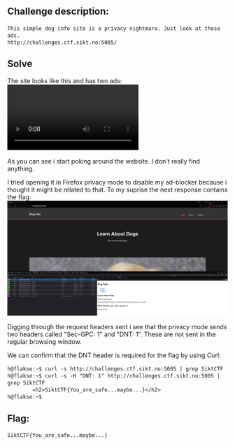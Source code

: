 <h2>Challenge description:</h2>

```
This simple dog info site is a privacy nightmare. Just look at those ads.
http://challenges.ctf.sikt.no:5005/ 
```

<h2>Solve</h2>
The site looks like this and has two ads:
<video controls src="20241012-1603-36.6443389.mp4" title="WEbsite"></video>

As you can see i start poking around the website. I don't really find anything.


I tried opening it in Firefox privacy mode to disable my ad-blocker because i thought it might be related to that.
To my suprise the next response contains the flag.
![Flag](image.png)

Digging through the request headers sent i see that the privacy mode sends two headers called "Sec-GPC: 1" and "DNT: 1". These are not sent in the regular browsing window.

We can confirm that the DNT header is required for the flag by using Curl:
```
h@flakse:~$ curl -s http://challenges.ctf.sikt.no:5005 | grep SiktCTF
h@flakse:~$ curl -s -H "DNT: 1" http://challenges.ctf.sikt.no:5005 | grep SiktCTF
        <h2>SiktCTF{You_are_safe...maybe...}</h2>
h@flakse:~$
```

<h2>Flag:</h2>

```
SiktCTF{You_are_safe...maybe...}
```